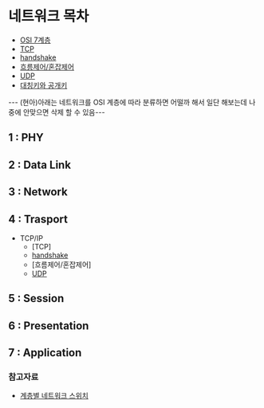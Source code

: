 # 네트워크 목차
- [OSI 7계층](https://github.com/hyuna919/CS-Study/blob/main/Network/OSI%207%EA%B3%84%EC%B8%B5.md)
- [TCP](https://github.com/hyuna919/CS-Study/blob/main/Network/tcpip%20%ED%9D%90%EB%A6%84%EC%A0%9C%EC%96%B4%2C%20%ED%98%BC%EC%9E%A1%EC%A0%9C%EC%96%B4)
- [handshake](https://github.com/hyuna919/CS-Study/blob/main/Network/TCP_hacdshake.md)
- [흐름제어/혼잡제어](https://github.com/hyuna919/CS-Study/blob/main/Network/tcpip%20%ED%9D%90%EB%A6%84%EC%A0%9C%EC%96%B4%2C%20%ED%98%BC%EC%9E%A1%EC%A0%9C%EC%96%B4)
- [UDP](https://github.com/hyuna919/CS-Study/blob/main/Network/UDP.md)
- [대칭키와 공개키](https://github.com/hyuna919/CS-Study/blob/main/Network/%EB%8C%80%EC%B9%AD%ED%82%A4%EC%99%80%20%EA%B3%B5%EA%B0%9C%ED%82%A4)



--- (현아)아래는 네트워크를 OSI 계층에 따라 분류하면 어떨까 해서 일단 해보는데 나중에 안맞으면 삭제 할 수 있음---
## 1 : PHY
## 2 : Data Link
## 3 : Network
## 4 : Trasport
- TCP/IP
  - [TCP]
  - [handshake](https://github.com/hyuna919/CS-Study/blob/main/Network/TCP_hacdshake.md)
  - [흐름제어/혼잡제어]
  - [UDP](https://github.com/hyuna919/CS-Study/blob/main/Network/UDP.md)
## 5 : Session
## 6 : Presentation
## 7 : Application


### 참고자료
- [계층별 네트워크 스위치](https://www.kdata.or.kr/info/info_04_view.html?field=&keyword=&type=techreport&page=18&dbnum=183714&mode=detail&type=techreport)
